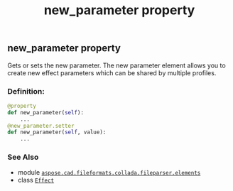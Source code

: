 ﻿---
title: new_parameter property
second_title: Aspose.CAD for Python via .NET API References
description: 
type: docs
weight: 80
url: /python-net/aspose.cad.fileformats.collada.fileparser.elements/effect/new_parameter/
is_root: false
---

## new_parameter property


Gets or sets the new parameter.
The new parameter element allows you to create new effect parameters which can be shared by multiple profiles.
### Definition:
```python
@property
def new_parameter(self):
    ...
@new_parameter.setter
def new_parameter(self, value):
    ...
```

### See Also
* module [`aspose.cad.fileformats.collada.fileparser.elements`](../../)
* class [`Effect`](/cad/python-net/aspose.cad.fileformats.collada.fileparser.elements/effect)
